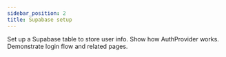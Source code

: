 ```yaml
---
sidebar_position: 2
title: Supabase setup
---
```


Set up a Supabase table to store user info.
Show how AuthProvider works.
Demonstrate login flow and related pages.
